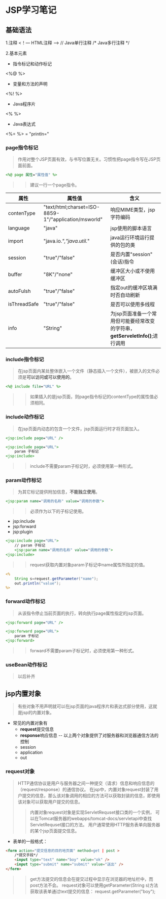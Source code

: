 # JSP学习笔记

## 基础语法

1.注释
<！–– HTML注释 ––>
// Java单行注释
/* Java多行注释 */

2.基本元素
* 指令标记和动作标记

<%@ %>

* 变量和方法的声明

<%! %>

* Java程序片

<% %>

* Java表达式

<%= %> = "println="

### page指令标记
> 作用对整个JSP页面有效，与书写位置无关。习惯性把page指令写在JSP页面前面。
```jsp
<%@ page 属性="属性值" %>
```
>> 建议一行一个page指令。

|属性|属性值|含义|
|--|--|--|
|contenType   |"text/html;charset=ISO-8859-1"/"application/msworld"|响应MIME类型，jsp字符编码                                                |
|language     |"java"                                              |jsp使用的脚本语言                                                        |
|import       |"java.io.*","java.util.*"                           |java运行环境运行提供的包的类                                              |
|session      |"true"/"false"                                      |是否内置"session"(会话)指令                                              |
|buffer       |"8K"/"none"                                         |缓冲区大小或不使用缓冲区                                                  |
|autoFulsh    |"true"/"false"                                      |指定out的缓冲区填满时否自动刷新                                           |
|isThreadSafe |"true"/"false"                                      |是否可以使用多线程                                                       |
|info         |"String"                                            |为jsp页面准备一个常用但可能要经常改变的字符串，**getServeletInfo()**;进行调用|

### include指令标记
> 在jsp页面内某处整体嵌入一个文件（静态插入一个文件），被嵌入的文件必须是**可以访问或可以使用的**。
```jsp
<%@ include file="URL" %>
```
>> 如果插入的是jsp页面，则page指令标记的contentType的属性值必须相同。

### include动作标记
> 在jsp页面内动态的包含一个文件，jsp页面运行时才将页面加入。
```jsp
<jsp:include page="URL" />

<jsp:include page="URL">
	param 子标记
<jsp:include>
```
>> include不需要param子标记时，必须使用第一种形式。

### param动作标记
> 为其它标记提供附加信息，**不能独立使用**。
```jsp
<jsp:param name="调用的名称" value="调用的参数">
```
>> 必须作为以下的子标记使用。
- jsp:include
- jsp:forward
- jsp:plugin

```jsp
<jsp:include page="URL">
	// param 子标记
	<jsp:param name="调用的名称" value="调用的参数">
<jsp:include>
```
>> request获取内置对象param子标记中name属性所指定的值。
```jsp
<%
	String s=request.getParameter("name");
	out.println("value");
%>
```
### forward动作标记
> 从该指令停止当前页面的执行，转向执行page属性指定的jsp页面。
```jsp
<jsp:forward page="URL" />

<jsp:forward page="URL">
	param 子标记
<jsp:forward>
```
>> forward不需要param子标记时，必须使用第一种形式。

### useBean动作标记
> 以后补齐

## jsp内置对象
> 有些对象不用声明就可以在jsp页面的java程序片和表达式部分使用，这就是jsp的内置对象。

* 常见的内置对象有
	- **request**提交信息
	- **response**响应信息
	-- 以上两个对象提供了对服务器和浏览器通信方法的控制
	- session
	- application
	- out
### request对象
> HTTP通信协议是用户与服务器之间一种提交（请求）信息和响应信息的（request/response）的通信协议。
> 在jsp中，内置对象request封装了用户提交的信息，那么该对象调用的相应的方法可以获取封装的信息，即使用该对象可以获取用户提交的信息。
>> 内置对象request对象是实现ServletRequset接口类的一个实例，
>> 可以在Tomcat服务器的webapps/tomcat-docs/servletapi中查找ServletRequset接口的方法。
>> 用户通常使用HTTP服务表单向服务器的某个jsp页面提交信息。
- 表单的一般格式：
```html
<form action="提交信息的目的地页面" method=get | post >
	/*提交手段*/
	<input type="text" name="boy" value="ok" />
	<input type="submit" name="submit" value="送出" />
</form>
```
>> get方法提交的信息会在提交过程中显示在浏览器的地址栏中，而post方法不会。
>> request对象可以使用getParameter(String s)方法获取该表单通过text提交的信息：
>> request.getParameter("boy");
